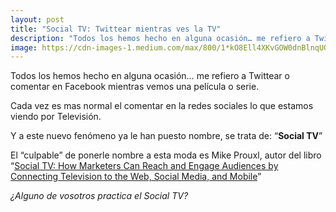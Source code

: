 ```yaml
---
layout: post
title: "Social TV: Twittear mientras ves la TV"
description: "Todos los hemos hecho en alguna ocasión… me refiero a Twittear o comentar en Facebook mientras vemos una película o serie."
image: https://cdn-images-1.medium.com/max/800/1*kO8Ell4XKvGOW0dnBlnqUQ.jpeg
---
```


Todos los hemos hecho en alguna ocasión… 
me refiero a Twittear o comentar en Facebook mientras vemos una película o serie.

Cada vez es mas normal el comentar en la redes sociales lo que estamos viendo por Televisión.

Y a este nuevo fenómeno ya le han puesto nombre, se trata de: “**Social TV**”

El “culpable” de ponerle nombre a esta moda es Mike Prouxl, autor del libro “[Social TV: How Marketers Can Reach and Engage Audiences by Connecting Television to the Web, Social Media, and Mobile](https://www.amazon.com/-/es/Mike-Proulx/dp/1118167465/ref=sr_1_1?__mk_es_US=ÅMÅŽÕÑ&dchild=1&keywords=Social+TV%3A+How+Marketers+Can+Reach+and+Engage+Audiences+by+Connecting+Television+to+the+Web%2C+Social+Media%2C+and+Mobile&qid=1610999942&sr=8-1)”

*¿Alguno de vosotros practica el Social TV?*